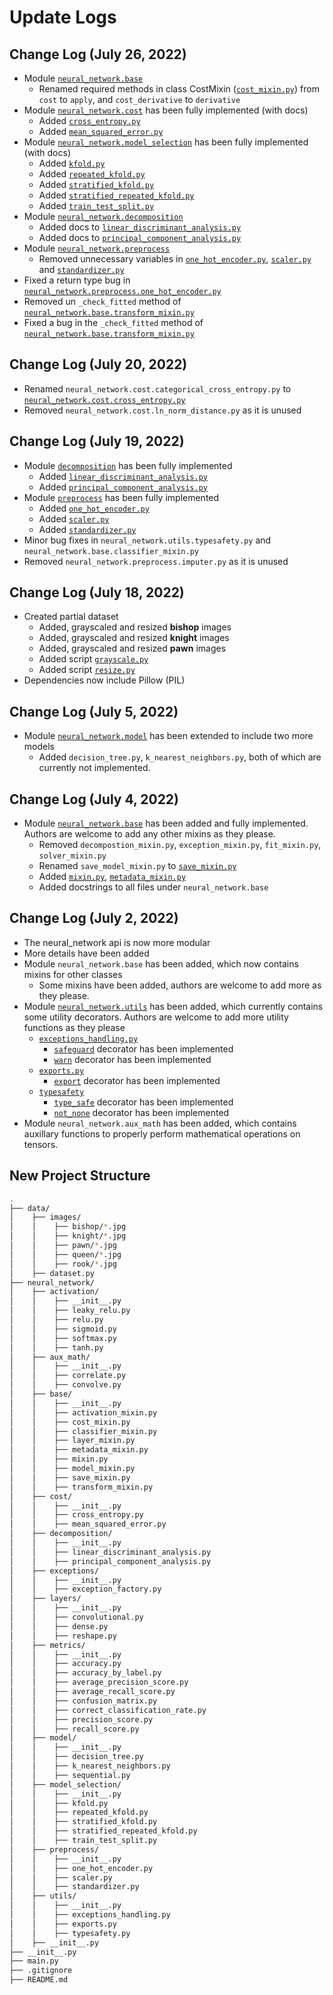# Update Logs

## Change Log (July 26, 2022)
+ Module [`neural_network.base`](https://github.com/mkpro118/CS-539-project/tree/main/neural_network/base)
    + Renamed required methods in class CostMixin ([`cost_mixin.py`](https://github.com/mkpro118/CS-539-project/blob/main/neural_network/base/cost_mixin.py)) from `cost` to `apply`, and `cost_derivative` to `derivative`
+ Module [`neural_network.cost`](https://github.com/mkpro118/CS-539-project/tree/main/neural_network/cost) has been fully implemented (with docs)
    + Added [`cross_entropy.py`](https://github.com/mkpro118/CS-539-project/blob/main/neural_network/cost/cross_entropy.py)
    + Added [`mean_squared_error.py`](https://github.com/mkpro118/CS-539-project/blob/main/neural_network/cost/mean_squared_error.py)
+ Module [`neural_network.model_selection`](https://github.com/mkpro118/CS-539-project/tree/main/neural_network/model_selection) has been fully implemented (with docs)
    + Added [`kfold.py`](https://github.com/mkpro118/CS-539-project/blob/main/neural_network/model_selection/kfold.py)
    + Added [`repeated_kfold.py`](https://github.com/mkpro118/CS-539-project/blob/main/neural_network/model_selection/repeated_kfold.py)
    + Added [`stratified_kfold.py`](https://github.com/mkpro118/CS-539-project/blob/main/neural_network/model_selection/stratified_kfold.py)
    + Added [`stratified_repeated_kfold.py`](https://github.com/mkpro118/CS-539-project/blob/main/neural_network/model_selection/stratified_repeated_kfold.py)
    + Added [`train_test_split.py`](https://github.com/mkpro118/CS-539-project/blob/main/neural_network/model_selection/train_test_split.py)
+ Module [`neural_network.decomposition`](https://github.com/mkpro118/CS-539-project/tree/main/neural_network/decomposition)
    + Added docs to [`linear_discriminant_analysis.py`](https://github.com/mkpro118/CS-539-project/blob/main/neural_network/decomposition/linear_discriminant_analysis.py)
    + Added docs to [`principal_component_analysis.py`](https://github.com/mkpro118/CS-539-project/blob/main/neural_network/decomposition/principal_component_analysis.py)
+ Module [`neural_network.preprocess`](https://github.com/mkpro118/CS-539-project/tree/main/neural_network/preprocess)
    + Removed unnecessary variables in [`one_hot_encoder.py`](https://github.com/mkpro118/CS-539-project/blob/main/neural_network/preprocess/one_hot_encoder.py), [`scaler.py`](https://github.com/mkpro118/CS-539-project/blob/main/neural_network/preprocess/scaler.py) and [`standardizer.py`](https://github.com/mkpro118/CS-539-project/blob/main/neural_network/preprocess/standardizer.py)
+ Fixed a return type bug in [`neural_network.preprocess.one_hot_encoder.py`](https://github.com/mkpro118/CS-539-project/blob/main/neural_network/preprocess/one_hot_encoder.py)
+ Removed un `_check_fitted` method of [`neural_network.base.transform_mixin.py`](https://github.com/mkpro118/CS-539-project/blob/main/neural_network/base/transform_mixin.py)
+ Fixed a bug in the `_check_fitted` method of [`neural_network.base.transform_mixin.py`](https://github.com/mkpro118/CS-539-project/blob/main/neural_network/base/transform_mixin.py)


## Change Log (July 20, 2022)
+ Renamed `neural_network.cost.categorical_cross_entropy.py` to [`neural_network.cost.cross_entropy.py`](https://github.com/mkpro118/CS-539-project/blob/main/neural_network/cost/cross_entropy.py)
+ Removed `neural_network.cost.ln_norm_distance.py` as it is unused

## Change Log (July 19, 2022)
+ Module [`decomposition`](https://github.com/mkpro118/CS-539-project/tree/main/neural_network/decomposition) has been fully implemented
    + Added [`linear_discriminant_analysis.py`](https://github.com/mkpro118/CS-539-project/blob/main/neural_network/decomposition/linear_discriminant_analysis.py)
    + Added [`principal_component_analysis.py`](https://github.com/mkpro118/CS-539-project/blob/main/neural_network/decomposition/principal_component_analysis.py)
+ Module [`preprocess`](https://github.com/mkpro118/CS-539-project/tree/main/neural_network/preprocess) has been fully implemented
    + Added [`one_hot_encoder.py`](https://github.com/mkpro118/CS-539-project/blob/main/neural_network/preprocess/one_hot_encoder.py)
    + Added [`scaler.py`](https://github.com/mkpro118/CS-539-project/blob/main/neural_network/preprocess/scaler.py)
    + Added [`standardizer.py`](https://github.com/mkpro118/CS-539-project/blob/main/neural_network/preprocess/standardizer.py)
+ Minor bug fixes in `neural_network.utils.typesafety.py` and `neural_network.base.classifier_mixin.py`
+ Removed `neural_network.preprocess.imputer.py` as it is unused

## Change Log (July 18, 2022)
+ Created partial dataset
    + Added, grayscaled and resized **bishop** images
    + Added, grayscaled and resized **knight** images
    + Added, grayscaled and resized **pawn** images
    + Added script [`grayscale.py`](https://github.com/mkpro118/CS-539-project/blob/main/data/grayscale.py)
    + Added script [`resize.py`](https://github.com/mkpro118/CS-539-project/blob/main/data/resize.py)
+ Dependencies now include Pillow (PIL)

## Change Log (July 5, 2022)
+ Module [`neural_network.model`](https://github.com/mkpro118/CS-539-project/tree/main/neural_network/model) has been extended to include two more models
    + Added `decision_tree.py`, `k_nearest_neighbors.py`, both of which are currently not implemented.


## Change Log (July 4, 2022)
+ Module [`neural_network.base`](https://github.com/mkpro118/CS-539-project/tree/main/neural_network/base) has been added and fully implemented. Authors are welcome to add any other mixins as they please.
    + Removed `decompostion_mixin.py`, `exception_mixin.py`, `fit_mixin.py`, `solver_mixin.py`
    + Renamed `save_model_mixin.py` to [`save_mixin.py`](https://github.com/mkpro118/CS-539-project/blob/main/neural_network/base/save_mixin.py)
    + Added [`mixin.py`](https://github.com/mkpro118/CS-539-project/blob/main/neural_network/base/mixin.py), [`metadata_mixin.py`](https://github.com/mkpro118/CS-539-project/blob/main/neural_network/base/metadata_mixin.py)
    + Added docstrings to all files under `neural_network.base`

## Change Log (July 2, 2022)
+ The neural_network api is now more modular
+ More details have been added
+ Module `neural_network.base` has been added, which now contains mixins for other classes
    + Some mixins have been added, authors are welcome to add more as they please.
+ Module [`neural_network.utils`](https://github.com/mkpro118/CS-539-project/tree/main/neural_network/utils) has been added, which currently contains some utility decorators. Authors are welcome to add more utility functions as they please
    + [`exceptions_handling.py`](https://github.com/mkpro118/CS-539-project/blob/main/neural_network/utils/exception_handling.py)
        + [`safeguard`](https://github.com/mkpro118/CS-539-project/blob/main/neural_network/utils/exception_handling.py#L14) decorator has been implemented
        + [`warn`](https://github.com/mkpro118/CS-539-project/blob/main/neural_network/utils/exception_handling.py#L83) decorator has been implemented
    + [`exports.py`](https://github.com/mkpro118/CS-539-project/blob/main/neural_network/utils/exports.py)
        + [`export`](https://github.com/mkpro118/CS-539-project/blob/main/neural_network/utils/exports.py#L10) decorator has been implemented
    + [`typesafety`](https://github.com/mkpro118/CS-539-project/blob/main/neural_network/utils/typesafety.py)
        + [`type_safe`](https://github.com/mkpro118/CS-539-project/blob/main/neural_network/utils/typesafety.py#L10) decorator has been implemented
        + [`not_none`](https://github.com/mkpro118/CS-539-project/blob/main/neural_network/utils/typesafety.py#L161) decorator has been implemented
+ Module `neural_network.aux_math` has been added, which contains auxillary functions to properly perform mathematical operations on tensors.

## New Project Structure

```bash
.
├── data/
│    ├── images/
│    │    ├── bishop/*.jpg
│    │    ├── knight/*.jpg
│    │    ├── pawn/*.jpg
│    │    ├── queen/*.jpg
│    │    ├── rook/*.jpg
│    ├── dataset.py
├── neural_network/
│    ├── activation/
│    │    ├── __init__.py
│    │    ├── leaky_relu.py
│    │    ├── relu.py
│    │    ├── sigmoid.py
│    │    ├── softmax.py
│    │    ├── tanh.py
│    ├── aux_math/
│    │    ├── __init__.py
│    │    ├── correlate.py
│    │    ├── convolve.py
│    ├── base/
│    │    ├── __init__.py
│    │    ├── activation_mixin.py
│    │    ├── cost_mixin.py
│    │    ├── classifier_mixin.py
│    │    ├── layer_mixin.py
│    │    ├── metadata_mixin.py
│    │    ├── mixin.py
│    │    ├── model_mixin.py
│    │    ├── save_mixin.py
│    │    ├── transform_mixin.py
│    ├── cost/
│    │    ├── __init__.py
│    │    ├── cross_entropy.py
│    │    ├── mean_squared_error.py
│    ├── decomposition/
│    │    ├── __init__.py
│    │    ├── linear_discriminant_analysis.py
│    │    ├── principal_component_analysis.py
│    ├── exceptions/
│    │    ├── __init__.py
│    │    ├── exception_factory.py
│    ├── layers/
│    │    ├── __init__.py
│    │    ├── convolutional.py
│    │    ├── dense.py
│    │    ├── reshape.py
│    ├── metrics/
│    │    ├── __init__.py
│    │    ├── accuracy.py
│    │    ├── accuracy_by_label.py
│    │    ├── average_precision_score.py
│    │    ├── average_recall_score.py
│    │    ├── confusion_matrix.py
│    │    ├── correct_classification_rate.py
│    │    ├── precision_score.py
│    │    ├── recall_score.py
│    ├── model/
│    │    ├── __init__.py
│    │    ├── decision_tree.py
│    │    ├── k_nearest_neighbors.py
│    │    ├── sequential.py
│    ├── model_selection/
│    │    ├── __init__.py
│    │    ├── kfold.py
│    │    ├── repeated_kfold.py
│    │    ├── stratified_kfold.py
│    │    ├── stratified_repeated_kfold.py
│    │    ├── train_test_split.py
│    ├── preprocess/
│    │    ├── __init__.py
│    │    ├── one_hot_encoder.py
│    │    ├── scaler.py
│    │    ├── standardizer.py
│    ├── utils/
│    │    ├── __init__.py
│    │    ├── exceptions_handling.py
│    │    ├── exports.py
│    │    ├── typesafety.py
│    ├── __init__.py
├── __init__.py
├── main.py
├── .gitignore
├── README.md
```
